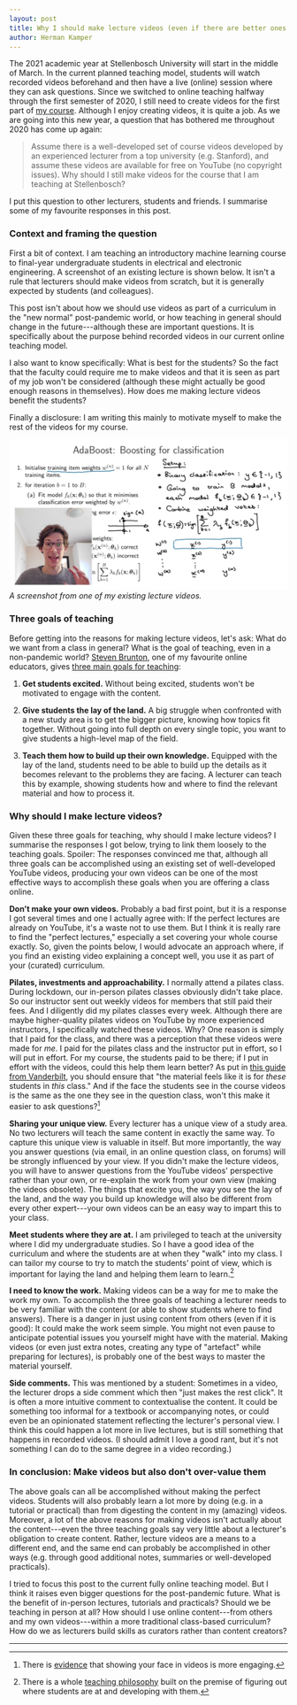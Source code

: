 ```yaml
---
layout: post
title: Why I should make lecture videos (even if there are better ones out there)
author: Herman Kamper
---
```


The 2021 academic year at Stellenbosch University will start in the middle of
March. In the current planned teaching model, students will watch recorded
videos beforehand and then have a live (online) session where they can ask
questions. Since we switched to online teaching halfway through the first
semester of 2020, I still need to create videos for the first part of [my
course](https://www.youtube.com/channel/UCBu4J-JIs-UORp5pQ6M48nw). Although I
enjoy creating videos, it is quite a job. As we are going into this new year, a
question that has bothered me throughout 2020 has come up again:

> Assume there is a well-developed set of course videos developed by an
> experienced lecturer from a top university (e.g. Stanford), and assume these
> videos are available for free on YouTube (no copyright issues). Why should I
> still make videos for the course that I am teaching at Stellenbosch?

I put this question to other lecturers, students and friends. I summarise some
of my favourite responses in this post.


### Context and framing the question

First a bit of context. I am teaching an introductory machine learning course
to final-year undergraduate students in electrical and electronic engineering.
A screenshot of an existing lecture is shown below. It isn't a rule that
lecturers should make videos from scratch, but it is generally expected by
students (and colleagues).

This post isn't about how we should use videos as part of a curriculum in the
"new normal" post-pandemic world, or how teaching in general should change in
the future---although these are important questions. It is specifically about
the purpose behind recorded videos in our current online teaching model.

I also want to know specifically: What is best for the students? So the fact
that the faculty could require me to make videos and that it is seen as part of
my job  won't be considered (although these might actually be good enough
reasons in themselves). How does me making lecture videos benefit the students?

Finally a disclosure: I am writing this mainly to motivate myself to make the
rest of the videos for my course.

![](/fig/2021-01-15/data414_youtube.png)
*A screenshot from one of my existing lecture videos.*


### Three goals of teaching

Before getting into the reasons for making lecture videos, let's ask: What do
we want from a class in general? What is the goal of teaching, even in a
non-pandemic world? [Steven
Brunton](https://www.youtube.com/channel/UCm5mt-A4w61lknZ9lCsZtBw), one of my
favourite online educators, gives [three main goals for
teaching](https://youtu.be/057Ev6cKLwE?t=1438):

1. **Get students excited.** Without being excited, students won't be motivated
   to engage with the content.

2. **Give students the lay of the land.** A big struggle when confronted with a
   new study area is to get the bigger picture, knowing how topics fit
   together. Without going into full depth on every single topic, you want to
   give students a high-level map of the field.

3. **Teach them how to build up their own knowledge.** Equipped with the lay of
   the land, students need to be able to build up the details as it becomes
   relevant to the problems they are facing. A lecturer can teach this by
   example, showing students how and where to find the relevant material and
   how to process it.


### Why should I make lecture videos?

Given these three goals for teaching, why should I make lecture videos? I
summarise the responses I got below, trying to link them loosely to the
teaching goals. Spoiler: The responses convinced me that, although all three
goals can be accomplished using an existing set of well-developed YouTube
videos, producing your own videos can be one of the most effective ways to
accomplish these goals when you are offering a class online.

**Don't make your own videos.** Probably a bad first point, but it is a
response I got several times and one I actually agree with: If the perfect
lectures are already on YouTube, it's a waste not to use them. But I think it
is really rare to find the "perfect lectures," especially a set covering your
whole course exactly. So, given the points below, I would advocate an approach
where, if you find an existing video explaining a concept well, you use it as
part of your (curated) curriculum.

**Pilates, investments and approachability.** I normally attend a pilates
class. During lockdown, our in-person pilates classes obviously didn't take
place. So our instructor sent out weekly videos for members that still paid
their fees. And I diligently did my pilates classes every week. Although there
are maybe higher-quality pilates videos on YouTube by more experienced
instructors, I specifically watched these videos. Why? One reason is simply
that I paid for the class, and there was a perception that these videos were
made for *me*. I paid for the pilates class and the instructor put in effort,
so I will put in effort. For my course, the students paid to be there; if I put
in effort with the videos, could this help them learn better? As put in [this
guide from
Vanderbilt](https://cft.vanderbilt.edu/guides-sub-pages/effective-educational-videos/),
you should ensure that "the material feels like it is for *these* students in
*this* class." And if the face the students see in the course videos is the
same as the one they see in the question class, won't this make it easier to
ask questions?[^1]

**Sharing your unique view.** Every lecturer has a unique view of a study area.
No two lecturers will teach the same content in exactly the same way. To
capture this unique view is valuable in itself. But more importantly, the way
you answer questions (via email, in an online question class, on forums) will
be strongly influenced by your view. If you didn't make the lecture videos, you
will have to answer questions from the YouTube videos' perspective rather than
your own, or re-explain the work from your own view (making the videos
obsolete). The things that excite you, the way you see the lay of the land, and
the way you build up knowledge will also be different from every other
expert---your own videos can be an easy way to impart this to your class.

**Meet students where they are at.** I am privileged to teach at the university
where I did my undergraduate studies. So I have a good idea of the curriculum
and where the students are at when they "walk" into my class. I can tailor my
course to try to match the students' point of view, which is important for
laying the land and helping them learn to learn.[^2]

**I need to know the work.** Making videos can be a way for me to make the work
my own. To accomplish the three goals of teaching a lecturer needs to be very
familiar with the content (or able to show students where to find answers).
There is a danger in just using content from others (even if it is good): It
could make the work seem simple. You might not even pause to anticipate
potential issues you yourself might have with the material. Making videos (or
even just extra notes, creating any type of "artefact" while preparing for
lectures), is probably one of the best ways to master the material yourself.

**Side comments.** This was mentioned by a student: Sometimes in a video, the
lecturer drops a side comment which then "just makes the rest click". It is
often a more intuitive comment to contextualise the content. It could be
something too informal for a textbook or accompanying notes, or could even be
an opinionated statement reflecting the lecturer's personal view. I think this
could happen a lot more in live lectures, but is still something that happens
in recorded videos. (I should admit I love a good rant, but it's not something
I can do to the same degree in a video recording.)


### In conclusion: Make videos but also don't over-value them

The above goals can all be accomplished without making the perfect videos.
Students will also probably learn a lot more by doing (e.g. in a tutorial or
practical) than from digesting the content in my (amazing) videos. Moreover, a
lot of the above reasons for making videos isn't actually about the
content---even the three teaching goals say very little about a lecturer's
obligation to create content. Rather, lecture videos are a means to a different
end, and the same end can probably be accomplished in other ways (e.g. through
good additional notes, summaries or well-developed practicals).

I tried to focus this post to the current fully online teaching model. But I
think it raises even bigger questions for the post-pandemic future. What is the
benefit of in-person lectures, tutorials and practicals?  Should we be teaching
in person at all? How should I use online content---from others and my own
videos---within a more traditional class-based curriculum? How do we as
lecturers build skills as curators rather than content creators?

* * *

[^1]: There is [evidence](http://groups.csail.mit.edu/uid/other-pubs/las2014-pguo-engagement.pdf) that showing your face in videos is more engaging.

[^2]: There is a whole [teaching philosophy](http://blogs.ubc.ca/srikanth/files/2011/12/TPI-Teaching-Perspectives-Summaries.pdf) built on the premise of figuring out where students are at and developing with them.
